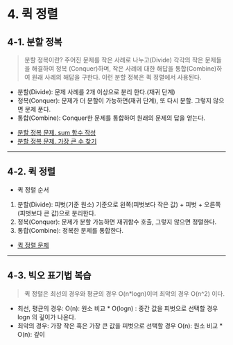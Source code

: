 # 4. 퀵 정렬 
## 4-1. 분할 정복
> 분할 정복이란? 주어진 문제를 작은 사례로 나누고(Divide) 각각의 작은 문제들을 해결하여 정복 (Conquer)하며, 작은 사례에 대한 해답을 통합(Combine)하여 원래 사례의 해답을 구한다. 이런 분할 정복은 퀵 정렬에서 사용된다.

- 분할(Divide): 문제 사례를 2개 이상으로 분리 한다.(재귀 단계)
- 정복(Conquer): 문제가 더 분할이 가능하면(재귀 단계), 또 다시 분할. 그렇지 않으면 문제 푼다.
- 통합(Combine): Conquer한 문제를 통합하여 원래의 문제의 답을 얻는다.
* [분할 정복 문제. sum 함수 작성](https://github.com/JUNGEEYOU/QuickSort/blob/master/2_sum_function.py)
* [분할 정복 문제. 가장 큰 수 찾기](https://github.com/JUNGEEYOU/QuickSort/blob/master/1_basic_quick_sort.py)
---

## 4-2. 퀵 정렬

- 퀵 정렬 순서
1. 분할(Divide): 피벗(기준 원소) 기준으로 왼쪽(피벗보다 작은 값) + 피벗 + 오른쪽(피벗보다 큰 값)으로 분리한다. 
2. 정복(Conquer): 문제가 분할 가능하면 재귀함수 호출, 그렇지 않으면 정렬한다. 
3. 통합(Combine): 정복한 문제를 통합한다. 
* [퀵 정렬 문제](https://github.com/JUNGEEYOU/QuickSort/blob/master/1_basic_quick_sort.py)

---

## 4-3. 빅오 표기법 복습

> 퀵 정렬은 최선의 경우와 평균의 경우 O(n*logn)이며 최악의 경우 O(n^2) 이다.

- 최선, 평균의 경우: O(n): 원소 비교 * O(logn) : 중간 값을 피벗으로 선택할 경우 logn 의 깊이가 나온다.
- 최악의 경우: 가장 작은 혹은 가장 큰 값을 피벗으로 선택할 경우 O(n): 원소 비교 * O(n): 깊이
